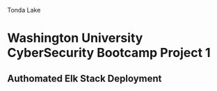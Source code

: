 Tonda Lake
# Washington University CyberSecurity Bootcamp Project 1
## Authomated Elk Stack Deployment 
